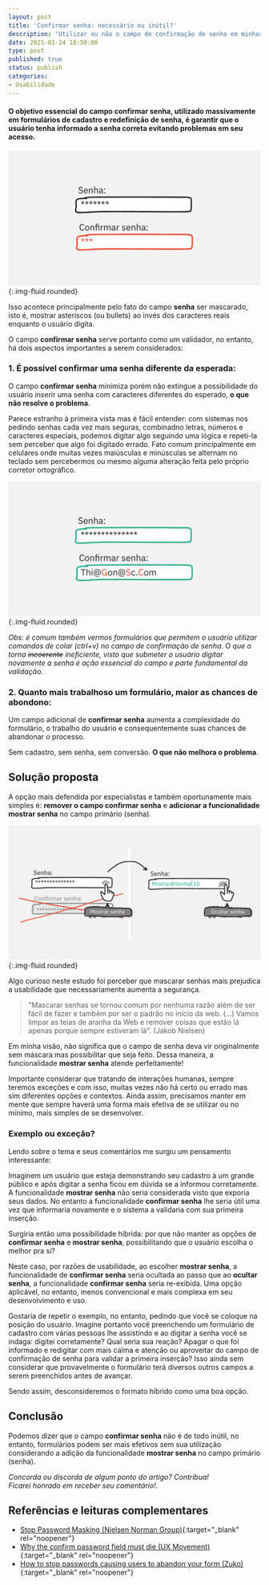 ```yaml
---
layout: post
title: 'Confirmar senha: necessário ou inútil?'
description: 'Utilizar ou não o campo de confirmação de senha em minhas interfaces? Publicado por Thiago Nascimento.'
date: 2021-01-24 18:50:00
type: post
published: true
status: publish
categories:
- Usabilidade
---
```


#### O objetivo essencial do campo **confirmar senha**, utilizado massivamente em formulários de cadastro e redefinição de senha, é garantir que o usuário tenha informado a senha correta evitando problemas em seu acesso.

![Livro Trabalhe 4 Horas por semana erguido por uma mão](/assets/imgs/confirmar-senha/form-confirmar-senha.jpg){:.img-fluid.rounded}

Isso acontece principalmente pelo fato do campo **senha** ser mascarado, isto é, mostrar asteriscos (ou bullets) ao invés dos caracteres reais enquanto o usuário digita.

O campo **confirmar senha** serve portanto como um validador, no entanto, há dois aspectos importantes a serem considerados:

### 1. É possível confirmar uma senha diferente da esperada:

O campo **confirmar senha** minimiza porém não extingue a possibilidade do usuário inserir uma senha com caracteres diferentes do esperado, **o que não resolve o problema**.

Parece estranho à primeira vista mas é fácil entender: com sistemas nos pedindo senhas cada vez mais seguras, combinadno letras, números e caracteres especiais, podemos digitar algo seguindo uma lógica e repeti-la sem perceber que algo foi digitado errado. Fato comum principalmente em celulares onde muitas vezes maiúsculas e minúsculas se alternam no teclado sem percebermos ou mesmo alguma alteração feita pelo próprio corretor ortográfico.

![Livro Trabalhe 4 Horas por semana erguido por uma mão](/assets/imgs/confirmar-senha/form-confirmar-senha-maiusculas.jpg){:.img-fluid.rounded}

_Obs: é comum também vermos formulários que permitem o usuário utilizar comandos de colar (ctrl+v) no campo de confirmação de senha. O que o torna <strike>incoerente</strike> ineficiente, visto que submeter o usuário digitar novamente a senha é ação essencial do campo e parte fundamental da validação._

### 2. Quanto mais trabalhoso um formulário, maior as chances de abondono:

Um campo adicional de **confirmar senha** aumenta a complexidade do formulário, o trabalho do usuário e consequentemente suas chances de abandonar o processo.

Sem cadastro, sem senha, sem conversão. **O que não melhora o problema**.

## Solução proposta

A opção mais defendida por especialistas e também oportunamente mais simples é: **remover o campo confirmar senha** e **adicionar a funcionalidade mostrar senha** no campo primário (senha).

![Livro Trabalhe 4 Horas por semana erguido por uma mão](/assets/imgs/confirmar-senha/form-confirmar-senha-solucao.jpg){:.img-fluid.rounded}

Algo curioso neste estudo foi perceber que mascarar senhas mais prejudica a usabilidade que necessariamente aumenta a segurança.

> "Mascarar senhas se tornou comum por nenhuma razão além de ser fácil de fazer e também por ser o padrão no início da web. (...) Vamos limpar as teias de aranha da Web e remover coisas que estão lá apenas porque sempre estiveram lá". (Jakob Nielsen)

Em minha visão, não significa que o campo de senha deva vir originalmente sem máscara mas possibilitar que seja feito. Dessa maneira, a funcionalidade **mostrar senha** atende perfeitamente!

Importante considerar que tratando de interações humanas, sempre teremos exceções e com isso, muitas vezes não há certo ou errado mas sim diferentes opções e contextos. Ainda assim, precisamos manter em mente que sempre haverá uma forma mais efetiva de se utilizar ou no mínimo, mais simples de se desenvolver.

### Exemplo ou exceção?

Lendo sobre o tema e seus comentários me surgiu um pensamento interessante:

Imaginem um usuário que esteja demonstrando seu cadastro à um grande público e após digitar a senha ficou em dúvida se a informou corretamente. A funcionalidade **mostrar senha** não seria considerada visto que exporia seus dados. No entanto a funcionalidade **confirmar senha** lhe seria útil uma vez que informaria novamente e o sistema a validaria com sua primeira inserção.

Surgiria então uma possibilidade híbrida: por que não manter as opções de **confirmar senha** e **mostrar senha**, possibilitando que o usuário escolha o melhor pra si?

Neste caso, por razões de usabilidade, ao escolher **mostrar senha**, a funcionalidade de **confirmar senha** seria ocultada ao passo que ao **ocultar senha**, a funcionalidade **confirmar senha** seria re-exibida. Uma opção aplicável, no entanto, menos convencional e mais complexa em seu desenvolvimento e uso.

Gostaria de repetir o exemplo, no entanto, pedindo que você se coloque na posição do usuário. Imagine portanto você preenchendo um formulário de cadastro com várias pessoas lhe assistindo e ao digitar a senha você se indaga: digitei corretamente? Qual seria sua reação? Apagar o que foi informado e redigitar com mais calma e atenção ou aproveitar do campo de confirmação de senha para validar a primeira inserção? Isso ainda sem considerar que provavelmente o formulário terá diversos outros campos a serem preenchidos antes de avançar.

Sendo assim, desconsideremos o formato híbrido como uma boa opção.

## Conclusão

Podemos dizer que o campo **confirmar senha** não é de todo inútil, no entanto, formulários podem ser mais efetivos sem sua utilização considerando a adição da funcionalidade **mostrar senha** no campo primário (senha).

*Concorda ou discorda de algum ponto do artigo? Contribua!<br>
Ficarei honrado em receber seu comentário!.*

## Referências e leituras complementares

* [Stop Password Masking (Nielsen Norman Group)](https://www.nngroup.com/articles/stop-password-masking/){:target="_blank" rel="noopener"}
* [Why the confirm password field must die (UX Movement)](https://uxmovement.com/forms/why-the-confirm-password-field-must-die/){:target="_blank" rel="noopener"}
* [How to stop passwords causing users to abandon your form (Zuko)](https://www.zuko.io/blog/password-advice-for-online-forms){:target="_blank" rel="noopener"}